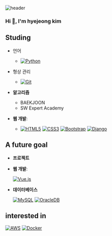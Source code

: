 
![header](https://capsule-render.vercel.app/api?type=waving&color=gradient&customColorList=12,14,18,20,24,25,26&height=245&fontAlign=65&section=header&text=Welcome%20to%20HJ's%20Github%20:D&fontSize=47)
<h3>Hi 👋, I'm hyejeong kim</h3>

<!--<p align="left"> <img src="https://komarev.com/ghpvc/?username=hj00b&label=Profile%20views&color=0e75b6&style=flat" alt="hj00b" /> </p>-->


## Studing

- 언어
    - [![Python](https://img.shields.io/badge/Python-%233776AB.svg?style=for-the-badge&logo=python&logoColor=white)](https://www.python.org/)

- 형상 관리 
   
    -  [![Git](https://img.shields.io/badge/Git-%23F05033.svg?style=for-the-badge&logo=git&logoColor=white)](https://git-scm.com/)
- **알고리즘**
    - BAEKJOON
    - SW Expert Academy
- **웹 개발**:
    - [![HTML5](https://img.shields.io/badge/HTML5-%23E34F26.svg?style=for-the-badge&logo=html5&logoColor=white)](https://developer.mozilla.org/en-US/docs/Web/HTML) [![CSS3](https://img.shields.io/badge/CSS3-%231572B6.svg?style=for-the-badge&logo=css3&logoColor=white)](https://developer.mozilla.org/en-US/docs/Web/CSS) [![Bootstrap](https://img.shields.io/badge/Bootstrap-%23563D7C.svg?style=for-the-badge&logo=bootstrap&logoColor=white)](https://getbootstrap.com/)      [![Django](https://img.shields.io/badge/Django-%23092E20.svg?style=for-the-badge&logo=django&logoColor=white)](https://www.djangoproject.com/) 
## A future goal
- **프로젝트**

- **웹 개발**:

     [![Vue.js](https://img.shields.io/badge/Vue.js-%234FC08D.svg?style=for-the-badge&logo=vue.js&logoColor=white)](https://vuejs.org/)


- **데이터베이스**

    [![MySQL](https://img.shields.io/badge/MySQL-%234479A1.svg?style=for-the-badge&logo=mysql&logoColor=white)](https://www.mysql.com/)
[![OracleDB](https://img.shields.io/badge/OracleDB-%23F80000.svg?style=for-the-badge&logo=oracle&logoColor=white)](https://www.oracle.com/database/)


## interested in
[![AWS](https://img.shields.io/badge/AWS-%23FF9900.svg?style=for-the-badge&logo=amazon-aws&logoColor=white)](https://aws.amazon.com/) [![Docker](https://img.shields.io/badge/Docker-%230db7ed.svg?style=for-the-badge&logo=docker&logoColor=white)](https://www.docker.com/)



<!--
## Hi there 👋
**hj00b/hj00b** is a ✨ _special_ ✨ repository because its `README.md` (this file) appears on your GitHub profile.

Here are some ideas to get you started:

- 🔭 I’m currently working on ...
- 🌱 I’m currently learning ...
- 👯 I’m looking to collaborate on ...
- 🤔 I’m looking for help with ...
- 💬 Ask me about ...
- 📫 How to reach me: ...
- 😄 Pronouns: ...
- ⚡ Fun fact: ...
-->
